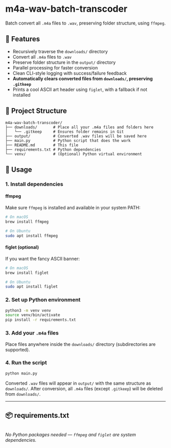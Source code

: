 # m4a-wav-batch-transcoder

Batch convert all `.m4a` files to `.wav`, preserving folder structure, using `ffmpeg`.

## 🔧 Features
- Recursively traverse the `downloads/` directory
- Convert all `.m4a` files to `.wav`
- Preserve folder structure in the `output/` directory
- Parallel processing for faster conversion
- Clean CLI-style logging with success/failure feedback
- **Automatically clears converted files from `downloads/`, preserving `.gitkeep`**
- Prints a cool ASCII art header using `figlet`, with a fallback if not installed

## 📁 Project Structure
```
m4a-wav-batch-transcoder/
├── downloads/       # Place all your .m4a files and folders here
│   └── .gitkeep     # Ensures folder remains in Git
├── output/          # Converted .wav files will be saved here
├── main.py          # Python script that does the work
├── README.md        # This file
├── requirements.txt # Python dependencies
└── venv/            # (Optional) Python virtual environment
```

## 🚀 Usage
### 1. Install dependencies
#### ffmpeg
Make sure `ffmpeg` is installed and available in your system PATH:
```bash
# On macOS
brew install ffmpeg

# On Ubuntu
sudo apt install ffmpeg
```

#### figlet (optional)
If you want the fancy ASCII banner:
```bash
# On macOS
brew install figlet

# On Ubuntu
sudo apt install figlet
```

### 2. Set up Python environment
```bash
python3 -m venv venv
source venv/bin/activate
pip install -r requirements.txt
```

### 3. Add your `.m4a` files
Place files anywhere inside the `downloads/` directory (subdirectories are supported).

### 4. Run the script
```bash
python main.py
```

Converted `.wav` files will appear in `output/` with the same structure as `downloads/`. 
After conversion, all `.m4a` files (except `.gitkeep`) will be deleted from `downloads/`.

---

## 📦 requirements.txt
```txt
```
*No Python packages needed — `ffmpeg` and `figlet` are system dependencies.*

